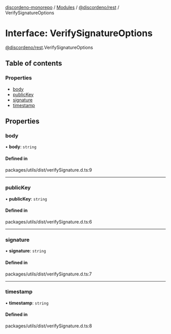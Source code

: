 [discordeno-monorepo](../README.md) / [Modules](../modules.md) / [@discordeno/rest](../modules/discordeno_rest.md) / VerifySignatureOptions

# Interface: VerifySignatureOptions

[@discordeno/rest](../modules/discordeno_rest.md).VerifySignatureOptions

## Table of contents

### Properties

- [body](discordeno_rest.VerifySignatureOptions.md#body)
- [publicKey](discordeno_rest.VerifySignatureOptions.md#publickey)
- [signature](discordeno_rest.VerifySignatureOptions.md#signature)
- [timestamp](discordeno_rest.VerifySignatureOptions.md#timestamp)

## Properties

### body

• **body**: `string`

#### Defined in

packages/utils/dist/verifySignature.d.ts:9

---

### publicKey

• **publicKey**: `string`

#### Defined in

packages/utils/dist/verifySignature.d.ts:6

---

### signature

• **signature**: `string`

#### Defined in

packages/utils/dist/verifySignature.d.ts:7

---

### timestamp

• **timestamp**: `string`

#### Defined in

packages/utils/dist/verifySignature.d.ts:8
